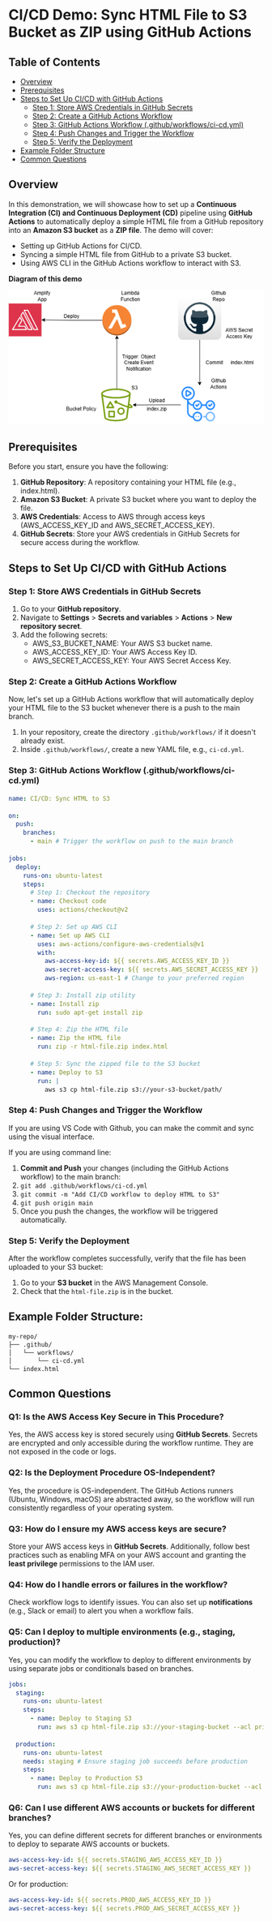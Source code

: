 # CI/CD Demo: Sync HTML File to S3 Bucket as ZIP using GitHub Actions

## Table of Contents

- [Overview](#overview)
- [Prerequisites](#prerequisites)
- [Steps to Set Up CI/CD with GitHub Actions](#steps-to-set-up-cicd-with-github-actions)
    - [Step 1: Store AWS Credentials in GitHub Secrets](#step-1-store-aws-credentials-in-github-secrets)
    - [Step 2: Create a GitHub Actions Workflow](#step-2-create-a-github-actions-workflow)
    - [Step 3: GitHub Actions Workflow (.github/workflows/ci-cd.yml)](#step-3-github-actions-workflow-githubworkflowsci-cdyml)
    - [Step 4: Push Changes and Trigger the Workflow](#step-4-push-changes-and-trigger-the-workflow)
    - [Step 5: Verify the Deployment](#step-5-verify-the-deployment)
- [Example Folder Structure](#example-folder-structure)
- [Common Questions](#common-questions)

## Overview

In this demonstration, we will showcase how to set up a **Continuous Integration (CI) and Continuous Deployment (CD)** pipeline using **GitHub Actions** to automatically deploy a simple HTML file from a GitHub repository into an **Amazon S3 bucket** as a **ZIP file**. The demo will cover:

- Setting up GitHub Actions for CI/CD.
- Syncing a simple HTML file from GitHub to a private S3 bucket.
- Using AWS CLI in the GitHub Actions workflow to interact with S3.

**Diagram of this demo**
  
![diagram](cicd.png)

## Prerequisites

Before you start, ensure you have the following:

1. **GitHub Repository**: A repository containing your HTML file (e.g., index.html).
2. **Amazon S3 Bucket**: A private S3 bucket where you want to deploy the file.
3. **AWS Credentials**: Access to AWS through access keys (AWS_ACCESS_KEY_ID and AWS_SECRET_ACCESS_KEY).
4. **GitHub Secrets**: Store your AWS credentials in GitHub Secrets for secure access during the workflow.

## Steps to Set Up CI/CD with GitHub Actions

### Step 1: Store AWS Credentials in GitHub Secrets

1. Go to your **GitHub repository**.
2. Navigate to **Settings** > **Secrets and variables** > **Actions** > **New repository secret**.
3. Add the following secrets:
   - AWS_S3_BUCKET_NAME: Your AWS S3 bucket name.
   - AWS_ACCESS_KEY_ID: Your AWS Access Key ID.
   - AWS_SECRET_ACCESS_KEY: Your AWS Secret Access Key.

### Step 2: Create a GitHub Actions Workflow

Now, let's set up a GitHub Actions workflow that will automatically deploy your HTML file to the S3 bucket whenever there is a push to the main branch.

1. In your repository, create the directory `.github/workflows/` if it doesn't already exist.
2. Inside `.github/workflows/`, create a new YAML file, e.g., `ci-cd.yml`.

### Step 3: GitHub Actions Workflow (.github/workflows/ci-cd.yml)

```yaml
name: CI/CD: Sync HTML to S3

on:
  push:
    branches:
      - main # Trigger the workflow on push to the main branch

jobs:
  deploy:
    runs-on: ubuntu-latest
    steps:
      # Step 1: Checkout the repository
      - name: Checkout code
        uses: actions/checkout@v2

      # Step 2: Set up AWS CLI
      - name: Set up AWS CLI
        uses: aws-actions/configure-aws-credentials@v1
        with:
          aws-access-key-id: ${{ secrets.AWS_ACCESS_KEY_ID }}
          aws-secret-access-key: ${{ secrets.AWS_SECRET_ACCESS_KEY }}
          aws-region: us-east-1 # Change to your preferred region

      # Step 3: Install zip utility
      - name: Install zip
        run: sudo apt-get install zip

      # Step 4: Zip the HTML file
      - name: Zip the HTML file
        run: zip -r html-file.zip index.html

      # Step 5: Sync the zipped file to the S3 bucket
      - name: Deploy to S3
        run: |
          aws s3 cp html-file.zip s3://your-s3-bucket/path/
```

### Step 4: Push Changes and Trigger the Workflow
If you are using VS Code with Github, you can make the commit and sync using the visual interface. 

If you are using command line:
1. **Commit and Push** your changes (including the GitHub Actions workflow) to the main branch:
2. `git add .github/workflows/ci-cd.yml`
3. `git commit -m "Add CI/CD workflow to deploy HTML to S3"`
4. `git push origin main`
5. Once you push the changes, the workflow will be triggered automatically.

### Step 5: Verify the Deployment

After the workflow completes successfully, verify that the file has been uploaded to your S3 bucket:

1. Go to your **S3 bucket** in the AWS Management Console.
2. Check that the `html-file.zip` is in the bucket.

## Example Folder Structure:

```
my-repo/
├── .github/
│   └── workflows/
│       └── ci-cd.yml
└── index.html
```

## Common Questions

### Q1: Is the AWS Access Key Secure in This Procedure?

Yes, the AWS access key is stored securely using **GitHub Secrets**. Secrets are encrypted and only accessible during the workflow runtime. They are not exposed in the code or logs.

### Q2: Is the Deployment Procedure OS-Independent?

Yes, the procedure is OS-independent. The GitHub Actions runners (Ubuntu, Windows, macOS) are abstracted away, so the workflow will run consistently regardless of your operating system.

### Q3: How do I ensure my AWS access keys are secure?

Store your AWS access keys in **GitHub Secrets**. Additionally, follow best practices such as enabling MFA on your AWS account and granting the **least privilege** permissions to the IAM user.

### Q4: How do I handle errors or failures in the workflow?

Check workflow logs to identify issues. You can also set up **notifications** (e.g., Slack or email) to alert you when a workflow fails.

### Q5: Can I deploy to multiple environments (e.g., staging, production)?

Yes, you can modify the workflow to deploy to different environments by using separate jobs or conditionals based on branches.

```yaml
jobs:
  staging:
    runs-on: ubuntu-latest
    steps:
      - name: Deploy to Staging S3
        run: aws s3 cp html-file.zip s3://your-staging-bucket --acl private --region us-east-1

  production:
    runs-on: ubuntu-latest
    needs: staging # Ensure staging job succeeds before production
    steps:
      - name: Deploy to Production S3
        run: aws s3 cp html-file.zip s3://your-production-bucket --acl private --region us-east-1
```

### Q6: Can I use different AWS accounts or buckets for different branches?

Yes, you can define different secrets for different branches or environments to deploy to separate AWS accounts or buckets.

```yaml
aws-access-key-id: ${{ secrets.STAGING_AWS_ACCESS_KEY_ID }}
aws-secret-access-key: ${{ secrets.STAGING_AWS_SECRET_ACCESS_KEY }}
```

Or for production:

```yaml
aws-access-key-id: ${{ secrets.PROD_AWS_ACCESS_KEY_ID }}
aws-secret-access-key: ${{ secrets.PROD_AWS_SECRET_ACCESS_KEY }}
```
